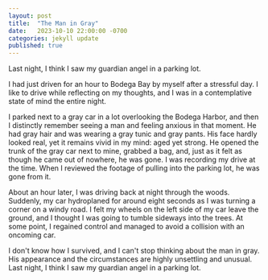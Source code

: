 ```yaml
---
layout: post
title:  "The Man in Gray"
date:   2023-10-10 22:00:00 -0700
categories: jekyll update
published: true
---
```

Last night, I think I saw my guardian angel in a parking lot.

I had just driven for an hour to Bodega Bay by myself after a stressful day. I like to drive while reflecting on my thoughts, and I was in a contemplative state of mind the entire night.

I parked next to a gray car in a lot overlooking the Bodega Harbor, and then I distinctly remember seeing a man and feeling anxious in that moment. He had gray hair and was wearing a gray tunic and gray pants. His face hardly looked real, yet it remains vivid in my mind: aged yet strong. He opened the trunk of the gray car next to mine, grabbed a bag, and, just as it felt as though he came out of nowhere, he was gone. I was recording my drive at the time. When I reviewed the footage of pulling into the parking lot, he was gone from it.

About an hour later, I was driving back at night through the woods. Suddenly, my car hydroplaned for around eight seconds as I was turning a corner on a windy road. I felt my wheels on the left side of my car leave the ground, and I thought I was going to tumble sideways into the trees. At some point, I regained control and managed to avoid a collision with an oncoming car.

I don't know how I survived, and I can't stop thinking about the man in gray. His appearance and the circumstances are highly unsettling and unusual. Last night, I think I saw my guardian angel in a parking lot.